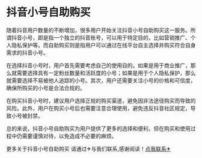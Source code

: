 # 抖音小号自助购买

随着抖音用户数量的不断增加，很多用户开始关注抖音小号自助购买这一服务。所谓抖音小号，即是指一个独立的抖音账号，可以用于特定目的，比如营销推广、个人隐私保护等。而自助购买则是指用户可以通过在线平台自主选择并购买符合自身需求的抖音小号。

在选择抖音小号时，用户首先需要考虑自己的使用目的。如果是用于商业推广，那么就需要选择具有一定粉丝数量和活跃度的小号；如果是用于个人隐私保护，那么就需要选择不易被他人追踪的小号。其次，用户还需要关注小号的价格和可信度，确保所购买的小号是合法合规的。

在购买抖音小号时，建议用户选择正规的购买渠道，避免因非法途径购买而导致的风险。此外，用户在购买小号后也需要注意合理使用，避免违反抖音社区规定，导致小号被封禁。

总的来说，抖音小号自助购买为用户提供了更多的选择和便利，但在购买和使用过程中仍需要谨慎对待，以免造成不必要的麻烦。

更多关于抖音小号自助购买 请通过✈与我们联系,感谢阅读！[点我联系✈](https://edge.G208.com)